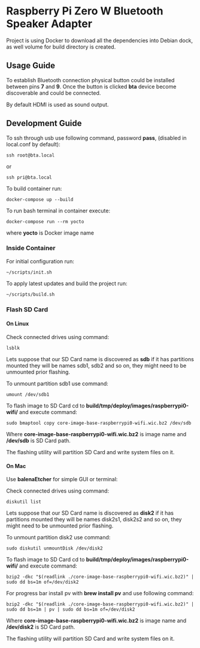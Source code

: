 # Raspberry Pi Zero W Bluetooth Speaker Adapter

Project is using Docker to download all the dependencies into Debian dock, as well volume for build directory is created.

## Usage Guide

To establish Bluetooth connection physical button could be installed between pins **7** and **9**. Once the button is clicked **bta** device become discoverable and could be connected.

By default HDMI is used as sound output.

## Development Guide

To ssh through usb use following command, password **pass**, (disabled in local.conf by default):
```
ssh root@bta.local
```
or
```
ssh pri@bta.local
```

To build container run:
```
docker-compose up --build
```

To run bash terminal in container execute:
```
docker-compose run --rm yocto
```
where **yocto** is Docker image name


### Inside Container

For initial configuration run:
```
~/scripts/init.sh
```

To apply latest updates and build the project run:
```
~/scripts/build.sh
```

### Flash SD Card

#### On Linux

Check connected drives using command:
```
lsblk
```

Lets suppose that our SD Card name is discovered as **sdb** if it has partitions mounted they will be names sdb1, sdb2 and so on, they might need to be unmounted prior flashing.

To unmount partition sdb1 use command:
```
umount /dev/sdb1
```

To flash image to SD Card cd to **build/tmp/deploy/images/raspberrypi0-wifi/** and execute command:
```
sudo bmaptool copy core-image-base-raspberrypi0-wifi.wic.bz2 /dev/sdb
```

Where **core-image-base-raspberrypi0-wifi.wic.bz2** is image name and **/dev/sdb** is SD Card path.

The flashing utility will partition SD Card and write system files on it.

#### On Mac

Use **balenaEtcher** for simple GUI or terminal:

Check connected drives using command:
```
diskutil list
```

Lets suppose that our SD Card name is discovered as **disk2** if it has partitions mounted they will be names disk2s1, disk2s2 and so on, they might need to be unmounted prior flashing.

To unmount partition disk2 use command:
```
sudo diskutil unmountDisk /dev/disk2
```

To flash image to SD Card cd to **build/tmp/deploy/images/raspberrypi0-wifi/** and execute command:
```
bzip2 -dkc "$(readlink ./core-image-base-raspberrypi0-wifi.wic.bz2)" | sudo dd bs=1m of=/dev/disk2
```

For progress bar install pv with **brew install pv** and use following command:
```
bzip2 -dkc "$(readlink ./core-image-base-raspberrypi0-wifi.wic.bz2)" | sudo dd bs=1m | pv | sudo dd bs=1m of=/dev/disk2
```

Where **core-image-base-raspberrypi0-wifi.wic.bz2** is image name and **/dev/disk2** is SD Card path.

The flashing utility will partition SD Card and write system files on it.
